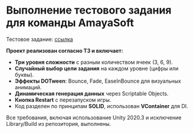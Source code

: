 # Выполнение тестового задания для команды AmayaSoft

Тестовое задание: [ссылка](https://drive.google.com/drive/folders/1dy2RwLI_7m0a6Rs2dMJZ4HYpYGVty2uy)

**Проект реализован согласно ТЗ и включает:**  
- **Три уровня сложности** с разным количеством ячеек (3, 6, 9).
- **Случайный выбор цели задания** на каждом уровне (цифры или буквы).
- **Эффекты DOTween**: Bounce, Fade, EaseInBounce для визуальных анимаций.
- **Динамическая генерация данных** через Scriptable Objects.
- **Кнопка Restart** с перезапуском игры.
- Код разделен по принципам **SOLID**, использован **VContainer** для DI.

Все требования, включая использование Unity 2020.3 и исключение Library/Build из репозитория, выполнены.
